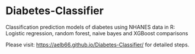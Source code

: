 # Diabetes-Classifier
Classification prediction models of diabetes using NHANES data in R: Logistic regression, random forest, naive bayes and XGBoost comparisons

Please visit: https://aelb66.github.io/Diabetes-Classifier/ for detailed steps. 


